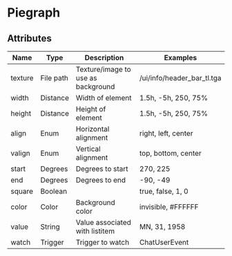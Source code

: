 # Piegraph

## Attributes

| Name      |  Type      |  Description                        |  Examples                   |
|-----------|------------|-------------------------------------|-----------------------------|
|  texture  |  File path |  Texture/image to use as background |  /ui/info/header_bar_tl.tga |
|  width    |  Distance  |  Width of element                   |  1.5h, -5h, 250, 75%        |
|  height   |  Distance  |  Height of element                  |  1.5h, -5h, 250, 75%        |
|  align    |  Enum      |  Horizontal alignment               |  right, left, center        |
|  valign   |  Enum      |  Vertical alignment                 |  top, bottom, center        |
|  start    |  Degrees   |  Degrees to start                   |  270, 225                   |
|  end      |  Degrees   |  Degrees to end                     |  -90, -49                   |
|  square   |  Boolean   |                                     |  true, false, 1, 0          |
|  color    |  Color     |  Background color                   |  invisible, #FFFFFF         |
|  value    |  String    |  Value associated with listitem     |  MN, 31, 1958               |
|  watch    |  Trigger   |  Trigger to watch                   |  ChatUserEvent              |